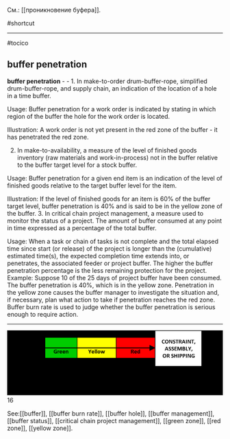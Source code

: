 См.: [[проникновение буфера]].

#shortcut




<hr/>

#tocico

## buffer penetration

<b>buffer penetration</b> - - 1. In make-to-order drum-buffer-rope, simplified drum-buffer-rope, and supply chain, an indication of the location of a hole in a time buffer.



Usage:  Buffer penetration for a work order is indicated by stating in which region of the buffer the hole for the work order is located. 

Illustration:
A work order is not yet present in the red zone of the buffer  -  it has penetrated the red zone. 
 
2. In make-to-availability, a measure of the level of finished goods inventory (raw materials and work-in-process) not in the buffer relative to the buffer target level for a stock buffer. 


Usage: Buffer penetration for a given end item is an indication of the level of finished goods relative to the target buffer level for the item.


Illustration: If the level of finished goods for an item is 60% of the buffer target level, buffer penetration is 40% and is said to be in the yellow zone of the buffer. 
3. In critical chain project management, a measure used to monitor the status of a project.  The amount of buffer consumed at any point in time expressed as a percentage of the total buffer. 


Usage: When a task or chain of tasks is not complete and the total elapsed time since start (or release) of the project is longer than the (cumulative) estimated time(s), the expected completion time extends into, or penetrates, the associated feeder or project buffer.  The higher the buffer penetration percentage is the less remaining protection for the project.  Example: Suppose 10 of the 25 days of project buffer have been consumed.  The buffer penetration is 40%, which is in the yellow zone.  Penetration in the yellow zone causes the buffer manager to investigate the situation and, if necessary, plan what action to take if penetration reaches the red zone.  Buffer burn rate is used to judge whether the buffer penetration is serious enough to require action. 
<hr/>
<img src="./tocico_dictionary_2nd_editio-16_1.png"/>
16 



See:[[buffer]], [[buffer burn rate]], [[buffer hole]], [[buffer management]], [[buffer status]], [[critical chain project management]], [[green zone]], [[red zone]], [[yellow zone]].
